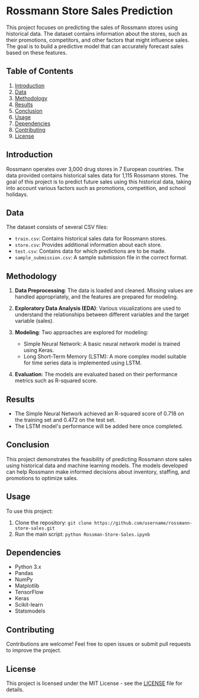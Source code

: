 # Rossmann Store Sales Prediction

This project focuses on predicting the sales of Rossmann stores using historical data. The dataset contains information about the stores, such as their promotions, competitors, and other factors that might influence sales. The goal is to build a predictive model that can accurately forecast sales based on these features.

## Table of Contents

1. [Introduction](#introduction)
2. [Data](#data)
3. [Methodology](#methodology)
4. [Results](#results)
5. [Conclusion](#conclusion)
6. [Usage](#usage)
7. [Dependencies](#dependencies)
8. [Contributing](#contributing)
9. [License](#license)

## Introduction

Rossmann operates over 3,000 drug stores in 7 European countries. The data provided contains historical sales data for 1,115 Rossmann stores. The goal of this project is to predict future sales using this historical data, taking into account various factors such as promotions, competition, and school holidays.

## Data

The dataset consists of several CSV files:

- `train.csv`: Contains historical sales data for Rossmann stores.
- `store.csv`: Provides additional information about each store.
- `test.csv`: Contains data for which predictions are to be made.
- `sample_submission.csv`: A sample submission file in the correct format.

## Methodology

1. **Data Preprocessing**: The data is loaded and cleaned. Missing values are handled appropriately, and the features are prepared for modeling.

2. **Exploratory Data Analysis (EDA)**: Various visualizations are used to understand the relationships between different variables and the target variable (sales).

3. **Modeling**: Two approaches are explored for modeling:
   - Simple Neural Network: A basic neural network model is trained using Keras.
   - Long Short-Term Memory (LSTM): A more complex model suitable for time series data is implemented using LSTM.

4. **Evaluation**: The models are evaluated based on their performance metrics such as R-squared score.

## Results

- The Simple Neural Network achieved an R-squared score of 0.718 on the training set and 0.472 on the test set.
- The LSTM model's performance will be added here once completed.

## Conclusion

This project demonstrates the feasibility of predicting Rossmann store sales using historical data and machine learning models. The models developed can help Rossmann make informed decisions about inventory, staffing, and promotions to optimize sales.

## Usage

To use this project:

1. Clone the repository: `git clone https://github.com/username/rossmann-store-sales.git`
2. Run the main script: `python Rossman-Store-Sales.ipynb`

## Dependencies

- Python 3.x
- Pandas
- NumPy
- Matplotlib
- TensorFlow
- Keras
- Scikit-learn
- Statsmodels

## Contributing

Contributions are welcome! Feel free to open issues or submit pull requests to improve the project.

## License

This project is licensed under the MIT License - see the [LICENSE](LICENSE) file for details.
